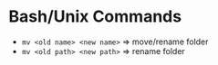 # Bash/Unix Commands


- `mv <old name> <new name>`  => move/rename folder
- `mv <old path> <new path>`  => rename folder
